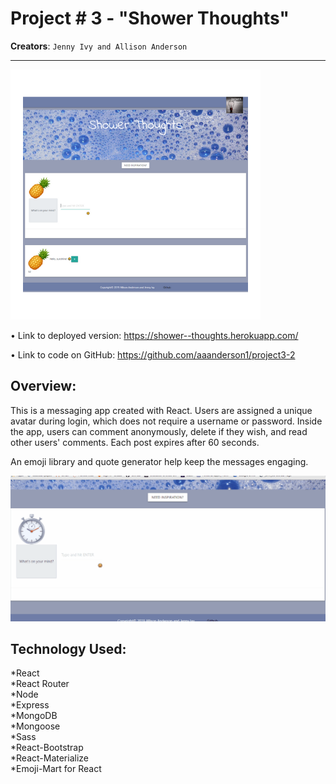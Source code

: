 # Project # 3 - "Shower Thoughts"
**Creators**: `Jenny Ivy and Allison Anderson`
- - -


![screenshot](src/assets/images/st-screenshot-400.png)

• Link to deployed version: https://shower--thoughts.herokuapp.com/

• Link to code on GitHub: https://github.com/aaanderson1/project3-2

## Overview:

This is a messaging app created with React. Users are assigned a unique avatar during login, which does not require a username or password. Inside the app, users can comment anonymously, delete if they wish, and read other users' comments. Each post expires after 60 seconds. 

An emoji library and quote generator help keep the messages engaging.

![](src/assets/images/readmeShowerThoughts.gif)

## Technology Used: 

*React<br/>
*React Router <br/>
*Node <br/>
*Express <br/>
*MongoDB <br/>
*Mongoose <br/>
*Sass <br/>
*React-Bootstrap <br/>
*React-Materialize <br/>
*Emoji-Mart for React <br/>






